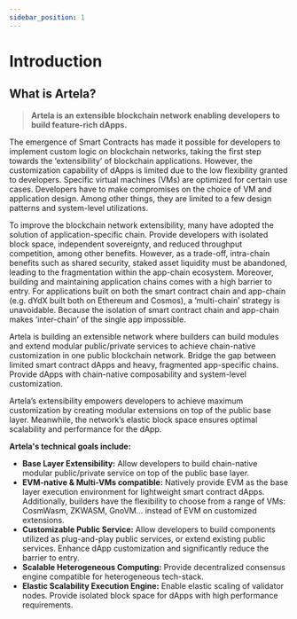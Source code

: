 ```yaml
---
sidebar_position: 1
---
```


# Introduction

## What is Artela?
> **Artela is an extensible blockchain network enabling developers to build feature-rich dApps.**

The emergence of Smart Contracts has made it possible for developers to implement custom logic on blockchain networks, taking the first step towards the ‘extensibility’ of blockchain applications. However, the customization capability of dApps is limited due to the low flexibility granted to developers. Specific virtual machines (VMs) are optimized for certain use cases. Developers have to make compromises on the choice of VM and application design. Among other things, they are limited to a few design patterns and system-level utilizations.

To improve the blockchain network extensibility, many have adopted the solution of application-specific chain. Provide developers with isolated block space, independent sovereignty, and reduced throughput competition, among other benefits. However, as a trade-off, intra-chain benefits such as shared security, staked asset liquidity must be abandoned, leading to the fragmentation within the app-chain ecosystem. Moreover, building and maintaining application chains comes with a high barrier to entry. For applications built on both the smart contract chain and app-chain (e.g. dYdX built both on Ethereum and Cosmos), a ‘multi-chain’ strategy is unavoidable. Because the isolation of smart contract chain and app-chain makes ‘inter-chain’ of the single app impossible.

Artela is building an extensible network where builders can build modules and extend modular public/private services to achieve chain-native customization in one public blockchain network. Bridge the gap between limited smart contract dApps and heavy, fragmented app-specific chains. Provide dApps with chain-native composability and system-level customization.

Artela’s extensibility empowers developers to achieve maximum customization by creating modular extensions on top of the public base layer. Meanwhile, the network’s elastic block space ensures optimal scalability and performance for the dApp.

**Artela's technical goals include:**
* **Base Layer Extensibility:** Allow developers to build chain-native modular public/private service on top of the public base layer. 
* **EVM-native & Multi-VMs compatible:** Natively provide EVM as the base layer execution environment for lightweight smart contract dApps. Additionally, builders have the flexibility to choose from a range of VMs: CosmWasm, ZKWASM, GnoVM… instead of EVM on customized extensions.  
* **Customizable Public Service:** Allow developers to build components utilized as plug-and-play public services, or extend existing public services. Enhance dApp customization and significantly reduce the barrier to entry.
* **Scalable Heterogeneous Computing:** Provide decentralized consensus engine compatible for heterogeneous tech-stack.
* **Elastic Scalability Execution Engine:** Enable elastic scaling of validator nodes. Provide isolated block space for dApps with high performance requirements.

